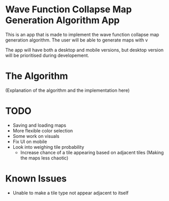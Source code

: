 # Wave Function Collapse Map Generation Algorithm App
This is an app that is made to implement the wave function collapse map generation algorithm. 
The user will be able to generate maps with v

The app will have both a desktop and mobile versions, but desktop version will be prioritised during developement.
# The Algorithm

(Explanation of the algorithm and the implementation here)

# TODO
- Saving and loading maps
- More flexible color selection
- Some work on visuals
- Fix UI on mobile
- Look into weighing tile probability
  - Increase chance of a tile appearing based on adjacent tiles (Making the maps less chaotic)

# Known Issues
- Unable to make a tile type not appear adjacent to itself
